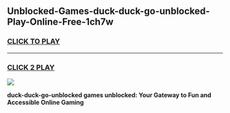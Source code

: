
## Unblocked-Games-duck-duck-go-unblocked-Play-Online-Free-1ch7w
<h3>
<a href="https://premium76.site?title=duck-duck-go-unblocked&ref=26A">CLICK TO PLAY</a></h3>
<hr>

<h3>
<a href="https://premium76.site?title=duck-duck-go-unblocked&ref=26A">CLICK 2 PLAY</a>
  
</h3>

<a href="https://premium76.site?title=duck-duck-go-unblocked&ref=26A"><img src="https://clearcache.store/games.png"></a>


**duck-duck-go-unblocked games unblocked: Your Gateway to Fun and Accessible Online Gaming**
